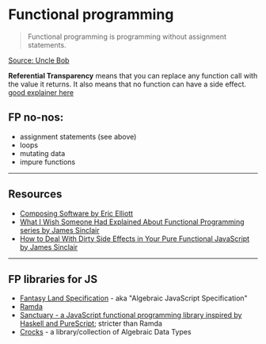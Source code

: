 # Functional programming

> Functional programming is programming without assignment statements.

[Source: Uncle Bob](https://blog.cleancoder.com/uncle-bob/2012/12/22/FPBE1-Whats-it-all-about.html)

**Referential Transparency** means that you can replace any function call with the value it returns. It also means that no function can have a side effect. [good explainer here](https://medium.com/@ItizAdz/immutability-2b2f524eafc4)

## FP no-nos:

* assignment statements (see above)
* loops
* mutating data
* impure functions

---

## Resources

* [Composing Software by Eric Elliott](https://medium.com/javascript-scene/composing-software-the-book-f31c77fc3ddc)
* [What I Wish Someone Had Explained About Functional Programming series by James Sinclair](https://jrsinclair.com/articles/2019/what-i-wish-someone-had-explained-about-functional-programming/)
* [How to Deal With Dirty Side Effects in Your Pure Functional JavaScript by James Sinclair](https://jrsinclair.com/articles/2018/how-to-deal-with-dirty-side-effects-in-your-pure-functional-javascript/)

---

## FP libraries for JS

* [Fantasy Land Specification](https://github.com/fantasyland/fantasy-land/tree/v4.0.1) - aka "Algebraic JavaScript Specification"
* [Ramda](../ramda/using-ramda.md)
* [Sanctuary - a JavaScript functional programming library inspired by Haskell and PureScript](https://sanctuary.js.org/); stricter than Ramda
* [Crocks](https://crocks.dev/) - a library/collection of Algebraic Data Types
